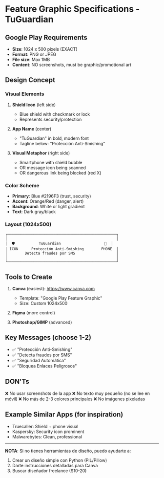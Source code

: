 # Feature Graphic Specifications - TuGuardian

## Google Play Requirements
- **Size**: 1024 x 500 pixels (EXACT)
- **Format**: PNG or JPEG
- **File size**: Max 1MB
- **Content**: NO screenshots, must be graphic/promotional art

## Design Concept

### Visual Elements
1. **Shield Icon** (left side)
   - Blue shield with checkmark or lock
   - Represents security/protection

2. **App Name** (center)
   - "TuGuardian" in bold, modern font
   - Tagline below: "Protección Anti-Smishing"

3. **Visual Metaphor** (right side)
   - Smartphone with shield bubble
   - OR message icon being scanned
   - OR dangerous link being blocked (red X)

### Color Scheme
- **Primary**: Blue #2196F3 (trust, security)
- **Accent**: Orange/Red (danger, alert)
- **Background**: White or light gradient
- **Text**: Dark gray/black

### Layout (1024x500)
```
┌──────────────────────────────────────────────────┐
│                                                  │
│  🛡️           TuGuardian                    📱  │
│ ICON      Protección Anti-Smishing        PHONE  │
│        Detecta fraudes por SMS                   │
│                                                  │
└──────────────────────────────────────────────────┘
```

## Tools to Create
1. **Canva** (easiest): https://www.canva.com
   - Template: "Google Play Feature Graphic"
   - Size: Custom 1024x500

2. **Figma** (more control)
3. **Photoshop/GIMP** (advanced)

## Key Messages (choose 1-2)
- ✅ "Protección Anti-Smishing"
- ✅ "Detecta fraudes por SMS"
- ✅ "Seguridad Automática"
- ✅ "Bloquea Enlaces Peligrosos"

## DON'Ts
❌ No usar screenshots de la app
❌ No texto muy pequeño (no se lee en móvil)
❌ No más de 2-3 colores principales
❌ No imágenes pixeladas

## Example Similar Apps (for inspiration)
- Truecaller: Shield + phone visual
- Kaspersky: Security icon prominent
- Malwarebytes: Clean, professional

---

**NOTA**: Si no tienes herramientas de diseño, puedo ayudarte a:
1. Crear un diseño simple con Python (PIL/Pillow)
2. Darte instrucciones detalladas para Canva
3. Buscar diseñador freelance ($10-20)
